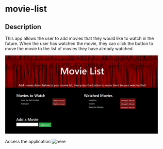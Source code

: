 # movie-list

## Description
This app allows the user to add movies that they would like to watch in the future. When the user has watched the movie, they can click the button to move the movie to the list of movies they have already watched. 

![screenshot of landing page](./public/assets/img/landing-page.png)

Access the application ![here](https://haunted-mummy-93500.herokuapp.com/)